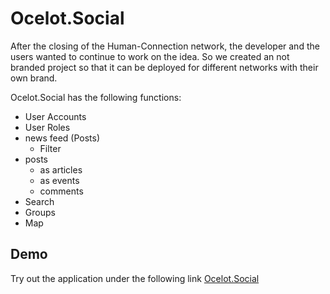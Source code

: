 # Ocelot.Social

After the closing of the Human-Connection network, the developer and the users wanted to continue to work on the idea. So we created an not branded project so that it can be deployed for different networks with their own brand.

Ocelot.Social has the following functions:

- User Accounts
- User Roles
- news feed (Posts)
  - Filter
- posts
  - as articles
  - as events
  - comments
- Search
- Groups
- Map

## Demo

Try out the application under the following link [Ocelot.Social](https://stage.ocelot.social/)
